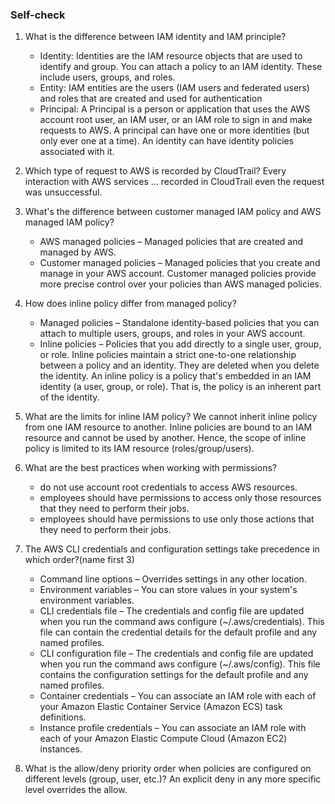 


### Self-check

1. What is the difference between IAM identity and IAM principle?
	- Identity: Identities are the IAM resource objects that are used to identify and group. You can attach a policy to an IAM identity. These include users, groups, and roles.
	- Entity: IAM entities are the users (IAM users and federated users) and roles that are created and used for authentication
	- Principal: A Principal is a person or application that uses the AWS account root user, an IAM user, or an IAM role to sign in and make requests to AWS.
A principal can have one or more identities (but only ever one at a time). An identity can have identity policies associated with it.

2. Which type of request to AWS is recorded by CloudTrail?
Every interaction with AWS services ... recorded in CloudTrail even the request was unsuccessful.

3. What's the difference between customer managed IAM policy and AWS managed IAM policy?
	- AWS managed policies – Managed policies that are created and managed by AWS.
	- Customer managed policies – Managed policies that you create and manage in your AWS account. Customer managed policies provide more precise control over your policies than AWS managed policies.

4. How does inline policy differ from managed policy?
	- Managed policies – Standalone identity-based policies that you can attach to multiple users, groups, and roles in your AWS account.
	- Inline policies – Policies that you add directly to a single user, group, or role. Inline policies maintain a strict one-to-one relationship between a policy and an identity. They are deleted when you delete the identity.
An inline policy is a policy that's embedded in an IAM identity (a user, group, or role). That is, the policy is an inherent part of the identity.
5. What are the limits for inline IAM policy?
We cannot inherit inline policy from one IAM resource to another.
Inline policies are bound to an IAM resource and cannot be used by another. Hence, the scope of inline policy is limited to its IAM resource (roles/group/users).

6. What are the best practices when working with permissions?
	- do not use account root credentials to access AWS resources.
	- employees should have permissions to access only those resources that they need to perform their jobs.
	- employees should have permissions to use only those actions that they need to perform their jobs.
	
7. The AWS CLI credentials and configuration settings take precedence in which order?(name first 3)
	- Command line options – Overrides settings in any other location.
	- Environment variables – You can store values in your system's environment variables.
	- CLI credentials file – The credentials and config file are updated when you run the command aws configure (~/.aws/credentials). This file can contain the credential details for the default profile and any named profiles.
	- CLI configuration file – The credentials and config file are updated when you run the command aws configure (~/.aws/config). This file contains the configuration settings for the default profile and any named profiles.
	- Container credentials – You can associate an IAM role with each of your Amazon Elastic Container Service (Amazon ECS) task definitions.
	- Instance profile credentials – You can associate an IAM role with each of your Amazon Elastic Compute Cloud (Amazon EC2) instances.

8. What is the allow/deny priority order when policies are configured on different levels (group, user, etc.)?
An explicit deny in any more specific level overrides the allow.

